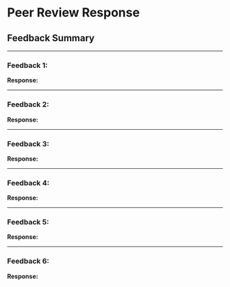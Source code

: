 # Peer Review Response

## Feedback Summary


---

### Feedback 1: 

**Response:**

---

### Feedback 2: 

**Response:** 

---

### Feedback 3: 

**Response:** 

---

### Feedback 4: 

**Response:**

---

### Feedback 5:

**Response:**

---

### Feedback 6: 

**Response:**
